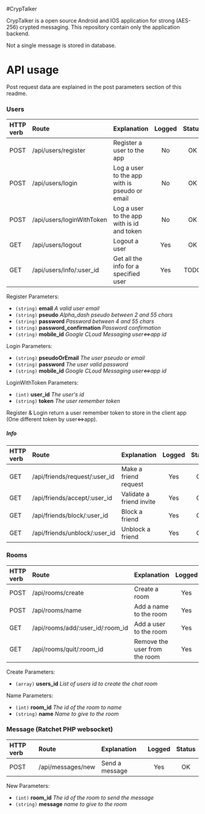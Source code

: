 #CrypTalker

CrypTalker is a open source Android and IOS application for strong (AES-256) crypted messaging. This repository contain only the application backend.

Not a single message is stored in database.

# API usage

Post request data are explained in the post parameters section of this readme.

### Users

| HTTP verb | Route                             | Explanation                                    | Logged | Status |
|:----------|:----------------------------------|:-----------------------------------------------|:------:|:------:|
| POST      | /api/users/register               | Register a user to the app                     | No     | OK     |
| POST      | /api/users/login                  | Log a user to the app with is pseudo or email  | No     | OK     |
| POST      | /api/users/loginWithToken         | Log a user to the app with is id and token     | No     | OK     |
| GET       | /api/users/logout                 | Logout a user                                  | Yes    | OK     |
| GET       | /api/users/info/:user_id          | Get all the info for a specified user          | Yes    | TODO   |

Register Parameters:
- `(string)` **email** *A valid user email*
- `(string)` **pseudo** *Alpha_dash pseudo between 2 and 55 chars*
- `(string)` **password** *Password between 4 and 55 chars*
- `(string)` **password_confirmation** *Password confirmation*
- `(string)` **mobile_id** *Google CLoud Messaging user<=>app id*

Login Parameters:
- `(string)` **pseudoOrEmail** *The user pseudo or email*
- `(string)` **password** *The user valid password*
- `(string)` **mobile_id** *Google CLoud Messaging user<=>app id*

LoginWithToken Parameters:
- `(int)` **user_id** *The user's id*
- `(string)` **token** *The user remember token*

Register & Login return a user remember token to store in the client app (One different token by user<=>app).

##### Info

| HTTP verb | Route                             | Explanation                                    | Logged | Status |
|:----------|:----------------------------------|:-----------------------------------------------|:------:|:------:|
| GET       | /api/friends/request/:user_id     | Make a friend request                          | Yes    | OK     |
| GET       | /api/friends/accept/:user_id      | Validate a friend invite                       | Yes    | OK     |
| GET       | /api/friends/block/:user_id       | Block a friend                                 | Yes    | OK     |
| GET       | /api/friends/unblock/:user_id     | Unblock a friend                               | Yes    | OK     |

### Rooms

| HTTP verb | Route                             | Explanation                                    | Logged | Status |
|:----------|:----------------------------------|:-----------------------------------------------|:------:|:------:|
| POST      | /api/rooms/create                 | Create a room                                  | Yes    | OK     |
| POST      | /api/rooms/name                   | Add a name to the room                         | Yes    | OK     |
| GET       | /api/rooms/add/:user_id/:room_id  | Add a user to the room                         | Yes    | OK     |
| GET       | /api/rooms/quit/:room_id          | Remove the user from the room                  | Yes    | OK     |

Create Parameters:
- `(array)` **users_id** *List of users id to create the chat room*

Name Parameters:
- `(int)` **room_id** *The id of the room to name*
- `(string)` **name** *Name to give to the room*

### Message (Ratchet PHP websocket)
| HTTP verb | Route                             | Explanation                                    | Logged | Status |
|:----------|:----------------------------------|:-----------------------------------------------|:------:|:------:|
| POST      | /api/messages/new                 | Send a message                                 | Yes    | OK     |

New Parameters:
- `(int)` **room_id** *The id of the room to send the message*
- `(string)` **message** *name to give to the room*
